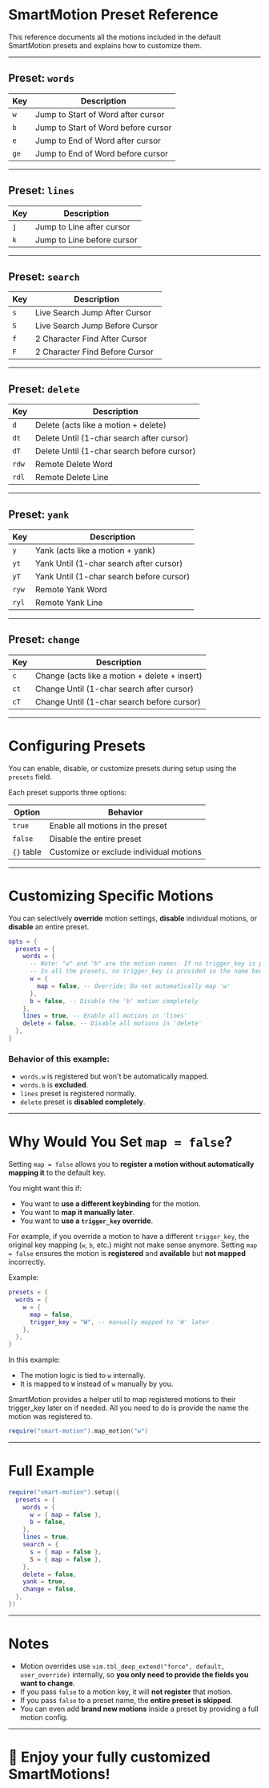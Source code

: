 # SmartMotion Preset Reference

This reference documents all the motions included in the default SmartMotion presets and explains how to customize them.

---

## Preset: `words`

| Key  | Description                         |
| ---- | ----------------------------------- |
| `w`  | Jump to Start of Word after cursor  |
| `b`  | Jump to Start of Word before cursor |
| `e`  | Jump to End of Word after cursor    |
| `ge` | Jump to End of Word before cursor   |

---

## Preset: `lines`

| Key | Description                |
| --- | -------------------------- |
| `j` | Jump to Line after cursor  |
| `k` | Jump to Line before cursor |

---

## Preset: `search`

| Key | Description                    |
| --- | ------------------------------ |
| `s` | Live Search Jump After Cursor  |
| `S` | Live Search Jump Before Cursor |
| `f` | 2 Character Find After Cursor  |
| `F` | 2 Character Find Before Cursor |

---

## Preset: `delete`

| Key   | Description                                |
| ----- | ------------------------------------------ |
| `d`   | Delete (acts like a motion + delete)       |
| `dt`  | Delete Until (1-char search after cursor)  |
| `dT`  | Delete Until (1-char search before cursor) |
| `rdw` | Remote Delete Word                         |
| `rdl` | Remote Delete Line                         |

---

## Preset: `yank`

| Key   | Description                              |
| ----- | ---------------------------------------- |
| `y`   | Yank (acts like a motion + yank)         |
| `yt`  | Yank Until (1-char search after cursor)  |
| `yT`  | Yank Until (1-char search before cursor) |
| `ryw` | Remote Yank Word                         |
| `ryl` | Remote Yank Line                         |

---

## Preset: `change`

| Key  | Description                                   |
| ---- | --------------------------------------------- |
| `c`  | Change (acts like a motion + delete + insert) |
| `ct` | Change Until (1-char search after cursor)     |
| `cT` | Change Until (1-char search before cursor)    |

---

# Configuring Presets

You can enable, disable, or customize presets during setup using the `presets` field.

Each preset supports three options:

| Option     | Behavior                                |
| ---------- | --------------------------------------- |
| `true`     | Enable all motions in the preset        |
| `false`    | Disable the entire preset               |
| `{}` table | Customize or exclude individual motions |

---

# Customizing Specific Motions

You can selectively **override** motion settings, **disable** individual motions, or **disable** an entire preset.

```lua
opts = {
  presets = {
    words = {
      -- Note: "w" and "b" are the motion names. If no trigger_key is provided. The name is used
      -- In all the presets, no trigger_key is provided so the name becomes the trigger key
      w = {
        map = false, -- Override: Do not automatically map 'w'
      },
      b = false, -- Disable the 'b' motion completely
    },
    lines = true, -- Enable all motions in 'lines'
    delete = false, -- Disable all motions in 'delete'
  },
}
```

### Behavior of this example:

- `words.w` is registered but won't be automatically mapped.
- `words.b` is **excluded**.
- `lines` preset is registered normally.
- `delete` preset is **disabled completely**.

---

# Why Would You Set `map = false`?

Setting `map = false` allows you to **register a motion without automatically mapping it** to the default key.

You might want this if:

- You want to **use a different keybinding** for the motion.
- You want to **map it manually later**.
- You want to **use a `trigger_key` override**.

For example, if you override a motion to have a different `trigger_key`, the original key mapping (`w`, `b`, etc.) might not make sense anymore. Setting `map = false` ensures the motion is **registered** and **available** but **not mapped** incorrectly.

Example:

```lua
presets = {
  words = {
    w = {
      map = false,
      trigger_key = "W", -- manually mapped to 'W' later
    },
  },
}
```

In this example:

- The motion logic is tied to `w` internally.
- It is mapped to `W` instead of `w` manually by you.

SmartMotion provides a helper util to map registered motions to their trigger_key later on if needed. All you need to do is provide the name the motion was registered to.

```lua
require("smart-motion").map_motion("w")
```

---

# Full Example

```lua
require("smart-motion").setup({
  presets = {
    words = {
      w = { map = false },
      b = false,
    },
    lines = true,
    search = {
      s = { map = false },
      S = { map = false },
    },
    delete = false,
    yank = true,
    change = false,
  },
})
```

---

# Notes

- Motion overrides use `vim.tbl_deep_extend("force", default, user_override)` internally, so **you only need to provide the fields you want to change**.
- If you pass `false` to a motion key, it will **not register** that motion.
- If you pass `false` to a preset name, the **entire preset is skipped**.
- You can even add **brand new motions** inside a preset by providing a full motion config.

---

# 🌟 Enjoy your fully customized SmartMotions!
